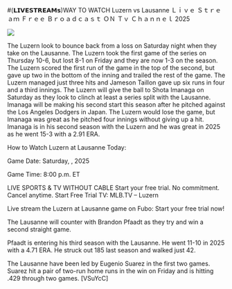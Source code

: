 #(𝗟𝗜𝗩𝗘𝗦𝗧𝗥𝗘𝗔𝗠𝘀)WAY TO WATCH Luzern vs Lausanne Ｌｉｖｅ Ｓｔｒｅａｍ Ｆｒｅｅ Ｂｒｏａｄｃａｓｔ ＯＮ Ｔｖ Ｃｈａｎｎｅｌ  2025  
  
  
[![](https://i.imgur.com/qSNzIqt.png)](https://movie.rssnews.media/jzJQrqF.php)  
  
The Luzern look to bounce back from a loss on Saturday night when they take on the Lausanne. The Luzern took the first game of the series on Thursday 10-6, but lost 8-1 on Friday and they are now 1-3 on the season. The Luzern scored the first run of the game in the top of the second, but gave up two in the bottom of the inning and trailed the rest of the game. The Luzern managed just three hits and Jameson Taillon gave up six runs in four and a third innings. The Luzern will give the ball to Shota Imanaga on Saturday as they look to clinch at least a series split with the Lausanne. Imanaga will be making his second start this season after he pitched against the Los Angeles Dodgers in Japan. The Luzern would lose the game, but Imanaga was great as he pitched four innings without giving up a hit. Imanaga is in his second season with the Luzern and he was great in 2025 as he went 15-3 with a 2.91 ERA.

How to Watch Luzern at Lausanne Today:

Game Date: Saturday, , 2025

Game Time: 8:00 p.m. ET

LIVE SPORTS & TV WITHOUT CABLE
Start your free trial. No commitment. Cancel anytime.
Start Free Trial
TV: MLB.TV – Luzern

Live stream the Luzern at Lausanne game on Fubo: Start your free trial now!

The Lausanne will counter with Brandon Pfaadt as they try and win a second straight game.

Pfaadt is entering his third season with the Lausanne. He went 11-10 in 2025 with a 4.71 ERA. He struck out 185 last season and walked just 42.

The Lausanne have been led by Eugenio Suarez in the first two games. Suarez hit a pair of two-run home runs in the win on Friday and is hitting .429 through two games. [VSuYcC]